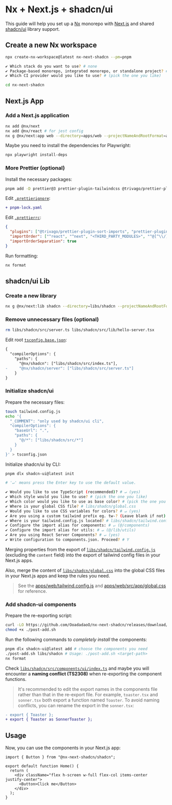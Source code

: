 # Nx + Next.js + shadcn/ui

This guide will help you set up a [Nx](https://github.com/nrwl/nx) monorepo with [Next.js](https://github.com/vercel/next.js) and shared [shadcn/ui](https://github.com/shadcn-ui/ui) library support.

## Create a new Nx workspace

```bash
npx create-nx-workspace@latest nx-next-shadcn --pm=pnpm

✔ Which stack do you want to use? # none
✔ Package-based monorepo, integrated monorepo, or standalone project? # integrated
✔ Which CI provider would you like to use? # (pick the one you like)
```

```bash
cd nx-next-shadcn
```

## Next.js App

### Add a Next.js application

```bash
nx add @nx/next
nx add @nx/react # for jest config
nx g @nx/next:app web --directory=apps/web --projectNameAndRootFormat=as-provided --style=tailwind --appDir=true --src=true
```

Maybe you need to install the dependencies for Playwright:

```bash
npx playwright install-deps
```

### More Prettier (optional)

Install the necessary packages:

```bash
pnpm add -D prettier@3 prettier-plugin-tailwindcss @trivago/prettier-plugin-sort-imports
```

Edit [`.prettierignore`](.prettierignore):

```diff
+ pnpm-lock.yaml
```

Edit [`.prettierrc`](.prettierrc):

```json
{
  "plugins": ["@trivago/prettier-plugin-sort-imports", "prettier-plugin-tailwindcss"],
  "importOrder": ["^react", "^next", "<THIRD_PARTY_MODULES>", "^@[^\\/]*", "^[..\\/]", "^[.\\/]"],
  "importOrderSeparation": true
}
```

Run formatting:

```bash
nx format
```

## shadcn/ui Lib

### Create a new library

```bash
nx g @nx/next:lib shadcn --directory=libs/shadcn --projectNameAndRootFormat=as-provided --component=false --style=css
```

### Remove unnecessary files (optional)

```bash
rm libs/shadcn/src/server.ts libs/shadcn/src/lib/hello-server.tsx
```

Edit root [`tsconfig.base.json`](tsconfig.base.json):

```diff
{
  "compilerOptions": {
    "paths": {
      "@nx/shadcn": ["libs/shadcn/src/index.ts"],
-     "@nx/shadcn/server": ["libs/shadcn/src/server.ts"]
    }
}
```

### Initialize shadcn/ui

Prepare the necessary files:

```bash
touch tailwind.config.js
echo '{
  "_COMMENT": "only used by shadcn/ui cli",
  "compilerOptions": {
    "baseUrl": ".",
    "paths": {
      "@/*": ["libs/shadcn/src/*"]
    }
  }
}' > tsconfig.json
```

Initialize shadcn/ui by CLI:

```bash
pnpm dlx shadcn-ui@latest init

# '↵' means press the Enter key to use the default value.

✔ Would you like to use TypeScript (recommended)? # ↵ (yes)
✔ Which style would you like to use? # (pick the one you like)
✔ Which color would you like to use as base color? # (pick the one you like)
✔ Where is your global CSS file? # libs/shadcn/global.css
✔ Would you like to use CSS variables for colors? # ↵ (yes)
✔ Are you using a custom tailwind prefix eg. tw-? (Leave blank if not) # ↵ (blank)
✔ Where is your tailwind.config.js located? # libs/shadcn/tailwind.config.js
✔ Configure the import alias for components: # ↵ (@/components)
✔ Configure the import alias for utils: # ↵ (@/lib/utils)
✔ Are you using React Server Components? # ↵ (yes)
✔ Write configuration to components.json. Proceed? # Y
```

Merging properties from the export of [`libs/shadcn/tailwind.config.js`](/libs/shadcn/tailwind.config.js) (excluding the `content` field) into the export of tailwind config files in your Next.js apps.

Also, merge the content of [`libs/shadcn/global.css`](/libs/shadcn/global.css) into the global CSS files in your Next.js apps and keep the rules you need.

> See the [apps/web/tailwind.config.js](/apps/web/tailwind.config.js) and [apps/web/src/app/global.css](/apps/web/src/app/global.css) for reference.

### Add shadcn-ui components

Prepare the re-exporting script:

```bash
curl -LO https://github.com/OoadadaoO/nx-next-shadcn/releases/download/v0.0.1/post-add.sh
chmod +x ./post-add.sh
```

Run the following commands to _completely install_ the components:

```bash
pnpm dlx shadcn-ui@latest add # choose the components you need
./post-add.sh libs/shadcn # Usage: ./post-add.sh <target-path>
nx format
```

Check [`libs/shadcn/src/components/ui/index.ts`](/libs/shadcn/src/components/ui/index.ts) and maybe you will encounter a **naming conflict (TS2308)** when re-exporting the component functions.

> It's recommended to edit the export names in the components file rather than that in the re-export file.
> For example, `toaster.tsx` and `sonner.tsx` both export a function named `Toaster`. To avoid naming conflicts, you can rename the export in the `sonner.tsx`:

```diff
- export { Toaster };
+ export { Toaster as SonnerToaster };
```

## Usage

Now, you can use the components in your Next.js app:

```tsx
import { Button } from "@nx-next-shadcn/shadcn";

export default function Home() {
  return (
    <div className="flex h-screen w-full flex-col items-center justify-center">
      <Button>Click me</Button>
    </div>
  );
}
```
